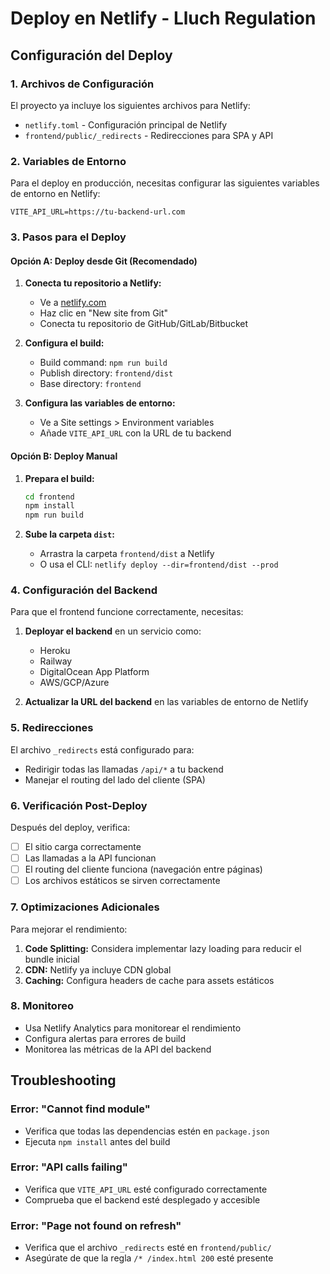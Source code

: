 # Deploy en Netlify - Lluch Regulation

## Configuración del Deploy

### 1. Archivos de Configuración

El proyecto ya incluye los siguientes archivos para Netlify:

- `netlify.toml` - Configuración principal de Netlify
- `frontend/public/_redirects` - Redirecciones para SPA y API

### 2. Variables de Entorno

Para el deploy en producción, necesitas configurar las siguientes variables de entorno en Netlify:

```
VITE_API_URL=https://tu-backend-url.com
```

### 3. Pasos para el Deploy

#### Opción A: Deploy desde Git (Recomendado)

1. **Conecta tu repositorio a Netlify:**
   - Ve a [netlify.com](https://netlify.com)
   - Haz clic en "New site from Git"
   - Conecta tu repositorio de GitHub/GitLab/Bitbucket

2. **Configura el build:**
   - Build command: `npm run build`
   - Publish directory: `frontend/dist`
   - Base directory: `frontend`

3. **Configura las variables de entorno:**
   - Ve a Site settings > Environment variables
   - Añade `VITE_API_URL` con la URL de tu backend

#### Opción B: Deploy Manual

1. **Prepara el build:**
   ```bash
   cd frontend
   npm install
   npm run build
   ```

2. **Sube la carpeta `dist`:**
   - Arrastra la carpeta `frontend/dist` a Netlify
   - O usa el CLI: `netlify deploy --dir=frontend/dist --prod`

### 4. Configuración del Backend

Para que el frontend funcione correctamente, necesitas:

1. **Deployar el backend** en un servicio como:
   - Heroku
   - Railway
   - DigitalOcean App Platform
   - AWS/GCP/Azure

2. **Actualizar la URL del backend** en las variables de entorno de Netlify

### 5. Redirecciones

El archivo `_redirects` está configurado para:
- Redirigir todas las llamadas `/api/*` a tu backend
- Manejar el routing del lado del cliente (SPA)

### 6. Verificación Post-Deploy

Después del deploy, verifica:

- [ ] El sitio carga correctamente
- [ ] Las llamadas a la API funcionan
- [ ] El routing del cliente funciona (navegación entre páginas)
- [ ] Los archivos estáticos se sirven correctamente

### 7. Optimizaciones Adicionales

Para mejorar el rendimiento:

1. **Code Splitting:** Considera implementar lazy loading para reducir el bundle inicial
2. **CDN:** Netlify ya incluye CDN global
3. **Caching:** Configura headers de cache para assets estáticos

### 8. Monitoreo

- Usa Netlify Analytics para monitorear el rendimiento
- Configura alertas para errores de build
- Monitorea las métricas de la API del backend

## Troubleshooting

### Error: "Cannot find module"
- Verifica que todas las dependencias estén en `package.json`
- Ejecuta `npm install` antes del build

### Error: "API calls failing"
- Verifica que `VITE_API_URL` esté configurado correctamente
- Comprueba que el backend esté desplegado y accesible

### Error: "Page not found on refresh"
- Verifica que el archivo `_redirects` esté en `frontend/public/`
- Asegúrate de que la regla `/* /index.html 200` esté presente
